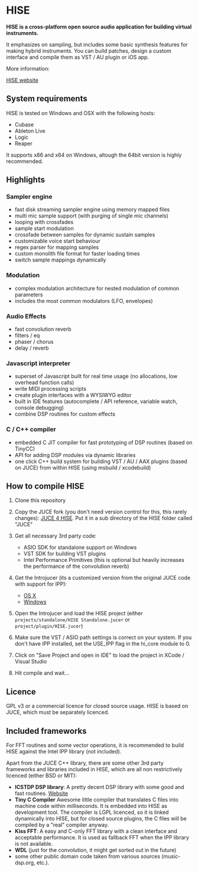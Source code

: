 # HISE

**HISE is a cross-platform open source audio application for building virtual instruments.**

It emphasizes on sampling, but includes some basic synthesis features for making hybrid instruments. 
You can build patches, design a custom interface and compile them as VST / AU plugin or iOS app. 

More information:

[HISE website](http://hise.audio)

## System requirements

HISE is tested on Windows and OSX with the following hosts:

- Cubase
- Ableton Live
- Logic
- Reaper

It supports x86 and x64 on Windows, altough the 64bit version is highly recommended.

## Highlights

### Sampler engine

- fast disk streaming sampler engine using memory mapped files
- multi mic sample support (with purging of single mic channels)
- looping with crossfades
- sample start modulation
- crossfade between samples for dynamic sustain samples
- customizable voice start behaviour
- regex parser for mapping samples
- custom monolith file format for faster loading times
- switch sample mappings dynamically

### Modulation

- complex modulation architecture for nested modulation of common parameters
- includes the most common modulators (LFO, envelopes)

### Audio Effects

- fast convolution reverb
- filters / eq
- phaser / chorus
- delay / reverb

### Javascript interpreter

- superset of Javascript built for real time usage (no allocations, low overhead function calls)
- write MIDI processing scripts
- create plugin interfaces with a WYSIWYG editor
- built in IDE features (autocomplete / API reference, variable watch, console debugging)
- combine DSP routines for custom effects

### C / C++ compiler

- embedded C JIT compiler for fast prototyping of DSP routines (based on TinyCC)
- API for adding DSP modules via dynamic libraries
- one click C++ build system for building VST / AU / AAX plugins (based on JUCE) from within HISE (using msbuild / xcodebuild)

## How to compile HISE

1. Clone this repository

2. Copy the JUCE fork (you don't need version control for this, this rarely changes): 
   [JUCE 4 HISE](https://github.com/christophhart/JUCE4HISE). Put it in a sub directory of the HISE folder called "JUCE"

3. Get all necessary 3rd party code:
	- ASIO SDK for standalone support on Windows
	- VST SDK for building VST plugins
	- Intel Performance Primitives (this is optional but heavily increases the performance of the convolution reverb)

4. Get the Introjucer (its a customized version from the original JUCE code with support for IPP): 
    - [OS X](https://github.com/christophhart/JUCE4HISE/files/492650/Introjucer.OS.X.zip)
    - [Windows]()

5. Open the Introjucer and load the HISE project (either `projects/standalone/HISE Standalone.jucer` or `project/plugin/HISE.jucer`)

6. Make sure the VST / ASIO path settings is correct on your system. If you don't have IPP installed, set the USE_IPP flag in the hi_core module to 0.

7. Click on "Save Project and open in IDE" to load the project in XCode / Visual Studio

8. Hit compile and wait...


## Licence

GPL v3 or a commercial licence for closed source usage. HISE is based on JUCE, which must be separately licenced.

## Included frameworks

For FFT routines and some vector operations, it is recommended to build HISE against the Intel IPP library (not included).

Apart from the JUCE C++ library, there are some other 3rd party frameworks and libraries included in HISE, which are all non restrictively licenced (either BSD or MIT):

- **ICSTDP DSP library**: A pretty decent DSP library with some good and fast routines.   [Website](https://www.zhdk.ch/index.php?id=icst_dsplibrary)
- **Tiny C Compiler** Awesome little compiler that translates C files into machine code within milliseconds. It is embedded into HISE as development tool. The compiler is LGPL licenced, so it is linked dynamically into HISE, but for closed source plugins, the C files will be compiled by a "real" compiler anyway.
- **Kiss FFT**: A easy and C-only FFT library with a clean interface and acceptable performance. It is used as fallback FFT when the IPP library is not available.
- **WDL** (just for the convolution, it might get sorted out in the future)
- some other public domain code taken from various sources (music-dsp.org, etc.).
